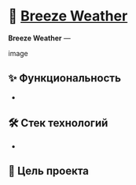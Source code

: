 # 🌲 [Breeze Weather](https://flinski.github.io/breeze-weather/)

**Breeze Weather** —

image

## ✨ Функциональность

-

## 🛠️ Стек технологий

-

## 🎯 Цель проекта
